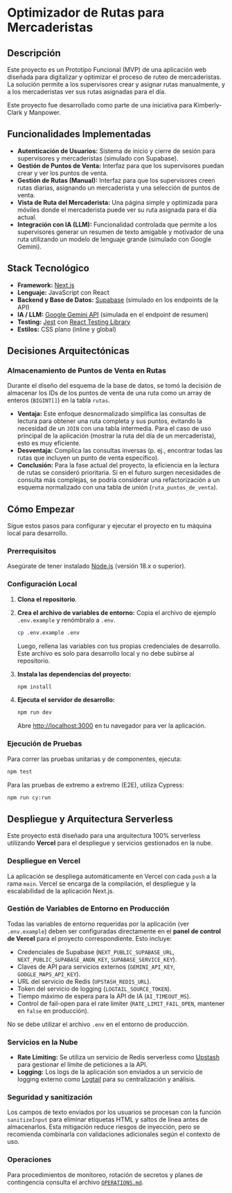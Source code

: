 # Optimizador de Rutas para Mercaderistas

## Descripción

Este proyecto es un Prototipo Funcional (MVP) de una aplicación web diseñada para digitalizar y optimizar el proceso de ruteo de mercaderistas. La solución permite a los supervisores crear y asignar rutas manualmente, y a los mercaderistas ver sus rutas asignadas para el día.

Este proyecto fue desarrollado como parte de una iniciativa para Kimberly-Clark y Manpower.

## Funcionalidades Implementadas

- **Autenticación de Usuarios:** Sistema de inicio y cierre de sesión para supervisores y mercaderistas (simulado con Supabase).
- **Gestión de Puntos de Venta:** Interfaz para que los supervisores puedan crear y ver los puntos de venta.
- **Gestión de Rutas (Manual):** Interfaz para que los supervisores creen rutas diarias, asignando un mercaderista y una selección de puntos de venta.
- **Vista de Ruta del Mercaderista:** Una página simple y optimizada para móviles donde el mercaderista puede ver su ruta asignada para el día actual.
- **Integración con IA (LLM):** Funcionalidad controlada que permite a los supervisores generar un resumen de texto amigable y motivador de una ruta utilizando un modelo de lenguaje grande (simulado con Google Gemini).

## Stack Tecnológico

- **Framework:** [Next.js](https://nextjs.org/)
- **Lenguaje:** JavaScript con React
- **Backend y Base de Datos:** [Supabase](https://supabase.io/) (simulado en los endpoints de la API)
- **IA / LLM:** [Google Gemini API](https://ai.google.dev/) (simulada en el endpoint de resumen)
- **Testing:** [Jest](https://jestjs.io/) con [React Testing Library](https://testing-library.com/docs/react-testing-library/intro/)
- **Estilos:** CSS plano (inline y global)

## Decisiones Arquitectónicas

### Almacenamiento de Puntos de Venta en Rutas

Durante el diseño del esquema de la base de datos, se tomó la decisión de almacenar los IDs de los puntos de venta de una ruta como un array de enteros (`BIGINT[]`) en la tabla `rutas`.

- **Ventaja:** Este enfoque desnormalizado simplifica las consultas de lectura para obtener una ruta completa y sus puntos, evitando la necesidad de un `JOIN` con una tabla intermedia. Para el caso de uso principal de la aplicación (mostrar la ruta del día de un mercaderista), esto es muy eficiente.
- **Desventaja:** Complica las consultas inversas (p. ej., encontrar todas las rutas que incluyen un punto de venta específico).
- **Conclusión:** Para la fase actual del proyecto, la eficiencia en la lectura de rutas se consideró prioritaria. Si en el futuro surgen necesidades de consulta más complejas, se podría considerar una refactorización a un esquema normalizado con una tabla de unión (`ruta_puntos_de_venta`).

## Cómo Empezar

Sigue estos pasos para configurar y ejecutar el proyecto en tu máquina local para desarrollo.

### Prerrequisitos

Asegúrate de tener instalado [Node.js](https://nodejs.org/) (versión 18.x o superior).

### Configuración Local

1.  **Clona el repositorio**.

2.  **Crea el archivo de variables de entorno:**
    Copia el archivo de ejemplo `.env.example` y renómbralo a `.env`.
    ```bash
    cp .env.example .env
    ```
    Luego, rellena las variables con tus propias credenciales de desarrollo. Este archivo es solo para desarrollo local y no debe subirse al repositorio.

3.  **Instala las dependencias del proyecto:**
    ```bash
    npm install
    ```

4.  **Ejecuta el servidor de desarrollo:**
    ```bash
    npm run dev
    ```
    Abre [http://localhost:3000](http://localhost:3000) en tu navegador para ver la aplicación.

### Ejecución de Pruebas

Para correr las pruebas unitarias y de componentes, ejecuta:
```bash
npm test
```
Para las pruebas de extremo a extremo (E2E), utiliza Cypress:
```bash
npm run cy:run
```

## Despliegue y Arquitectura Serverless

Este proyecto está diseñado para una arquitectura 100% serverless utilizando **Vercel** para el despliegue y servicios gestionados en la nube.

### Despliegue en Vercel

La aplicación se despliega automáticamente en Vercel con cada `push` a la rama `main`. Vercel se encarga de la compilación, el despliegue y la escalabilidad de la aplicación Next.js.

### Gestión de Variables de Entorno en Producción

Todas las variables de entorno requeridas por la aplicación (ver `.env.example`) deben ser configuradas directamente en el **panel de control de Vercel** para el proyecto correspondiente. Esto incluye:
- Credenciales de Supabase (`NEXT_PUBLIC_SUPABASE_URL`, `NEXT_PUBLIC_SUPABASE_ANON_KEY`, `SUPABASE_SERVICE_KEY`).
- Claves de API para servicios externos (`GEMINI_API_KEY`, `GOOGLE_MAPS_API_KEY`).
- URL del servicio de Redis (`UPSTASH_REDIS_URL`).
- Token del servicio de logging (`LOGTAIL_SOURCE_TOKEN`).
- Tiempo máximo de espera para la API de IA (`AI_TIMEOUT_MS`).
- Control de fail-open para el rate limiter (`RATE_LIMIT_FAIL_OPEN`, mantener en `false` en producción).

No se debe utilizar el archivo `.env` en el entorno de producción.

### Servicios en la Nube

- **Rate Limiting:** Se utiliza un servicio de Redis serverless como [Upstash](https://upstash.com/) para gestionar el límite de peticiones a la API.
- **Logging:** Los logs de la aplicación son enviados a un servicio de logging externo como [Logtail](https://logtail.com/) para su centralización y análisis.

### Seguridad y sanitización

Los campos de texto enviados por los usuarios se procesan con la función `sanitizeInput` para eliminar etiquetas HTML y saltos de línea antes de almacenarlos. Esta mitigación reduce riesgos de inyección, pero se recomienda combinarla con validaciones adicionales según el contexto de uso.

### Operaciones

Para procedimientos de monitoreo, rotación de secretos y planes de contingencia consulta el archivo [`OPERATIONS.md`](./OPERATIONS.md).
